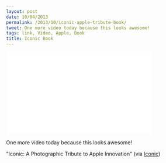 ```yaml
---
layout: post
date: 10/04/2013
permalink: /2013/10/iconic-apple-tribute-book/
tweet: One more video today because this looks awesome!
tags: link, Video, Apple, Book
title: Iconic Book
---
```


<iframe id="video" src="//player.vimeo.com/video/74873371?title=0&byline=0&portrait=0" width="400" height="225" frameborder="0" title="Iconic: A Photographic Tribute to Apple Innovation : Site Version" webkitallowfullscreen mozallowfullscreen allowfullscreen></iframe><br/>

<p>One more video today because this looks awesome!</p>

<p>"Iconic: A Photographic Tribute to Apple Innovation" (via <a href="http://iconicbook.com/">Iconic</a>)</p>